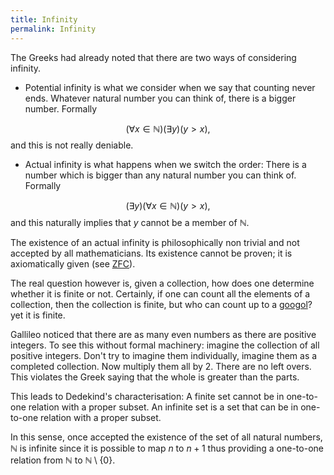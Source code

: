 ```yaml
---
title: Infinity
permalink: Infinity
---
```












  
The Greeks had already noted that there are two ways of considering
infinity.

-   Potential infinity is what we consider when we say that counting
    never ends. Whatever natural number you can think of, there is a
    bigger number. Formally

$$(\forall x\in\mathbb{N})(\exists y) (y>x),$$ and this is not
really deniable.

-   Actual infinity is what happens when we switch the order: There is a
    number which is bigger than any natural number you can think of.
    Formally

$$(\exists y)(\forall x\in\mathbb{N})(y>x),$$ and this naturally
implies that $y$ cannot be a member of $\mathbb{N}$.

The existence of an actual infinity is philosophically non trivial and
not accepted by all mathematicians. Its existence cannot be proven; it
is axiomatically given (see
[ZFC](ZFC "ZFC")).

The real question however is, given a collection, how does one determine
whether it is finite or not. Certainly, if one can count all the
elements of a collection, then the collection is finite, but who can
count up to a
[googol](Googol "Googol")?
yet it is finite.

Gallileo noticed that there are as many even numbers as there are
positive integers. To see this without formal machinery: imagine the
collection of all positive integers. Don't try to imagine them
individually, imagine them as a completed collection. Now multiply them
all by 2. There are no left overs. This violates the Greek saying that
the whole is greater than the parts.

  
This leads to Dedekind's characterisation: A finite set cannot be in
one-to-one relation with a proper subset. An infinite set is a set that
can be in one-to-one relation with a proper subset.

In this sense, once accepted the existence of the set of all natural
numbers, $\mathbb{N}$ is infinite since it is possible to map $n$ to
$n+1$ thus providing a one-to-one relation from $\mathbb{N}$ to
$\mathbb{N}\setminus\{0\}$.


